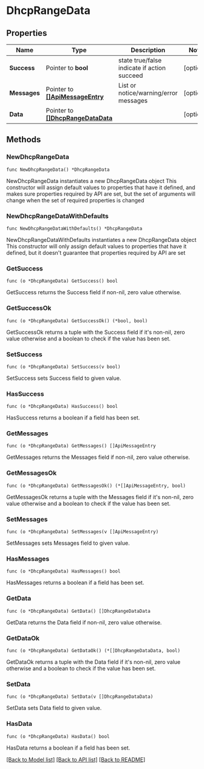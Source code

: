 # DhcpRangeData

## Properties

Name | Type | Description | Notes
------------ | ------------- | ------------- | -------------
**Success** | Pointer to **bool** | state true/false indicate if action succeed | [optional] 
**Messages** | Pointer to [**[]ApiMessageEntry**](ApiMessageEntry.md) | List or notice/warning/error messages | [optional] 
**Data** | Pointer to [**[]DhcpRangeDataData**](DhcpRangeDataData.md) |  | [optional] 

## Methods

### NewDhcpRangeData

`func NewDhcpRangeData() *DhcpRangeData`

NewDhcpRangeData instantiates a new DhcpRangeData object
This constructor will assign default values to properties that have it defined,
and makes sure properties required by API are set, but the set of arguments
will change when the set of required properties is changed

### NewDhcpRangeDataWithDefaults

`func NewDhcpRangeDataWithDefaults() *DhcpRangeData`

NewDhcpRangeDataWithDefaults instantiates a new DhcpRangeData object
This constructor will only assign default values to properties that have it defined,
but it doesn't guarantee that properties required by API are set

### GetSuccess

`func (o *DhcpRangeData) GetSuccess() bool`

GetSuccess returns the Success field if non-nil, zero value otherwise.

### GetSuccessOk

`func (o *DhcpRangeData) GetSuccessOk() (*bool, bool)`

GetSuccessOk returns a tuple with the Success field if it's non-nil, zero value otherwise
and a boolean to check if the value has been set.

### SetSuccess

`func (o *DhcpRangeData) SetSuccess(v bool)`

SetSuccess sets Success field to given value.

### HasSuccess

`func (o *DhcpRangeData) HasSuccess() bool`

HasSuccess returns a boolean if a field has been set.

### GetMessages

`func (o *DhcpRangeData) GetMessages() []ApiMessageEntry`

GetMessages returns the Messages field if non-nil, zero value otherwise.

### GetMessagesOk

`func (o *DhcpRangeData) GetMessagesOk() (*[]ApiMessageEntry, bool)`

GetMessagesOk returns a tuple with the Messages field if it's non-nil, zero value otherwise
and a boolean to check if the value has been set.

### SetMessages

`func (o *DhcpRangeData) SetMessages(v []ApiMessageEntry)`

SetMessages sets Messages field to given value.

### HasMessages

`func (o *DhcpRangeData) HasMessages() bool`

HasMessages returns a boolean if a field has been set.

### GetData

`func (o *DhcpRangeData) GetData() []DhcpRangeDataData`

GetData returns the Data field if non-nil, zero value otherwise.

### GetDataOk

`func (o *DhcpRangeData) GetDataOk() (*[]DhcpRangeDataData, bool)`

GetDataOk returns a tuple with the Data field if it's non-nil, zero value otherwise
and a boolean to check if the value has been set.

### SetData

`func (o *DhcpRangeData) SetData(v []DhcpRangeDataData)`

SetData sets Data field to given value.

### HasData

`func (o *DhcpRangeData) HasData() bool`

HasData returns a boolean if a field has been set.


[[Back to Model list]](../README.md#documentation-for-models) [[Back to API list]](../README.md#documentation-for-api-endpoints) [[Back to README]](../README.md)


